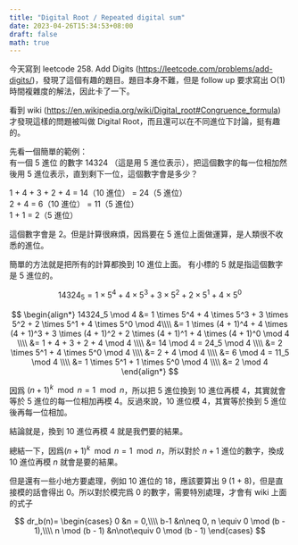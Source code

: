 ```yaml
---
title: "Digital Root / Repeated digital sum"
date: 2023-04-26T15:34:53+08:00
draft: false
math: true
---
```


今天寫到 leetcode 258. Add Digits (https://leetcode.com/problems/add-digits/)，發現了這個有趣的題目。題目本身不難，但是 follow up 要求寫出 O(1) 時間複雜度的解法，因此卡了一下。

看到 wiki (https://en.wikipedia.org/wiki/Digital_root#Congruence_formula) 才發現這樣的問題被叫做 Digital Root，而且還可以在不同進位下討論，挺有趣的。

先看一個簡單的範例：\
有一個 5 進位 的數字 14324 （這是用 5 進位表示），把這個數字的每一位相加然後用 5 進位表示，直到剩下一位，這個數字會是多少？

1 + 4 + 3 + 2 + 4 = 14（10 進位） = 24（5 進位）\
2 + 4 = 6（10 進位）  = 11（5 進位）\
1 + 1 = 2（5 進位）

這個數字會是 2。但是計算很麻煩，因爲要在 5 進位上面做運算，是人類很不收悉的進位。

簡單的方法就是把所有的計算都換到 10 進位上面。
有小標的 5 就是指這個數字是 5 進位的。

$$ 14324_5 = 1 \times 5^4 + 4 \times 5^3 + 3 \times 5^2 + 2 \times 5^1 + 4 \times 5^0 $$

$$
\begin{align*}
14324_5 \mod 4 &=  1 \times 5^4 + 4 \times 5^3 + 3 \times 5^2 + 2 \times 5^1 + 4 \times 5^0 \mod 4\\\\
&= 1 \times (4 + 1)^4 + 4 \times (4 + 1)^3 + 3 \times (4 + 1)^2 + 2 \times (4 + 1)^1 + 4 \times (4 + 1)^0 \mod 4 \\\\
&= 1 + 4 + 3 + 2 + 4 \mod 4 \\\\
&= 14 \mod 4  = 24_5 \mod 4 \\\\
&= 2 \times 5^1 + 4 \times 5^0 \mod 4 \\\\
&= 2 + 4 \mod 4 \\\\
&= 6 \mod 4 = 11_5 \mod 4 \\\\
&= 1 \times 5^1 + 1 \times 5^0 \mod 4 \\\\
&= 2 \mod 4
\end{align*}
$$

因爲 $(n + 1)^k \mod n = 1 \mod n$，所以把 5 進位換到 10 進位再模 4，其實就會等於 5 進位的每一位相加再模 4。反過來說，10 進位模 4，其實等於換到 5 進位後再每一位相加。

結論就是，換到 10 進位再模 4 就是我們要的結果。


總結一下，因爲$(n + 1)^k \mod n = 1 \mod n$，所以對於 $n + 1$ 進位的數字，換成 10 進位再模 $n$ 就會是要的結果。

但是還有一些小地方要處理，例如 10 進位的 18，應該要算出 9 (1 + 8)，但是直接模的話會得出 0。所以對於模完爲 0 的數字，需要特別處理，才會有 wiki 上面的式子

$$
dr_b(n)=
\begin{cases}
0   &n = 0,\\\\
b-1 &n\neq 0, n \equiv 0 \mod (b - 1),\\\\
n  \mod (b - 1)  &n\not\equiv 0 \mod (b - 1)
\end{cases}
$$